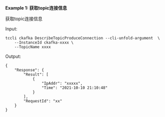 **Example 1: 获取topic连接信息**

获取topic连接信息

Input: 

```
tccli ckafka DescribeTopicProduceConnection --cli-unfold-argument  \
    --InstanceId ckafka-xxxx \
    --TopicName xxxx
```

Output: 
```
{
    "Response": {
        "Result": [
            {
                "IpAddr": "xxxxx",
                "Time": "2021-10-10 21:10:48"
            }
        ],
        "RequestId": "xx"
    }
}
```


